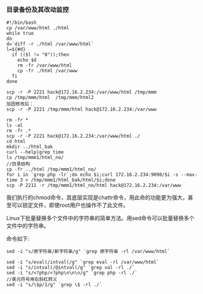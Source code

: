 ### 目录备份及其改动监控
```
#!/bin/bash
cp /var/www/html ./html
while true
do 
d=`diff -r ./html /var/www/html`
l=${#d}
  if (($l != "0"));then 
    echo $d
    rm -fr /var/www/html
    cp -fr ./html /var/www
  fi
done
```
```
scp -r -P 2221 hack@172.16.2.234:/var/www/html /tmp/mmm
cp /tmp/mmm/html  /tmp/mmm/html2
加固修改后：
scp -r -P 2221 /tmp/mmm/html hack@172.16.2.234:/var/www
```

```
rm -fr *
ls -al
rm -fr .*
scp -r -P 2221 hack@172.16.2.234:/var/www/html ./
cd html
mkdir ../html_bak
curl --help|grep time
ls /tmp/mmm1/html_no/
//目录结构
cp -fr ../html /tmp/mmm1/html_no/
for i in `grep php -lr`;do echo $i;curl 172.16.2.234:9090/$i -s --max-time 3 > /tmp/mmm1/html_bak/html/$i;done
scp -P 2211 -r /tmp/mmm1/html_no/html hack@172.16.2.234:/var/www
```

我们执行的chmod命令，其底层实现是chattr命令，用此命的功能更为强大，甚至可以锁定文件，即使root用户也操作不了此文件。


Linux下批量替换多个文件中的字符串的简单方法。用sed命令可以批量替换多个文件中的字符串。

命令如下:
```
sed -i "s/原字符串/新字符串/g" `grep 原字符串 -rl /var/www/html`

sed -i "s/eval(/intval(/g" `grep eval -rl /var/www/html`
sed -i "s/intval(/@intval(/g" `grep val -rl ./`
sed -i "s/<?php/<?php\n\n\n/g" `grep php -rl ./`
//美元符号用右斜杠转义
sed -i "s/\$p/1/g" `grep \$ -rl ./`
```
